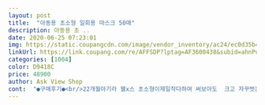 ```yaml
---
layout: post 
title:  "아동용 초소형 일회용 마스크 50매" 
description: 아동용 초 ..
date: 2020-06-25 07:23:01 
img: https://static.coupangcdn.com/image/vendor_inventory/ac24/ec0d35b47c7dbd0445949c0e561603201c4abbd03f61e477db8015da4b98.jpg 
linkUrl: https://link.coupang.com/re/AFFSDP?lptag=AF3600438&subid=ahnPublicAsk&pageKey=1697014983&itemId=2888754335&vendorItemId=70866497365&traceid=V0-113-dbc199ee3dc67ba5 
categories: [1004] 
color: D9418C 
price: 48900 
author: Ask View Shop 
cont:  "●구매후기●<br/>22개월아기라 웰x스 초소형이제일작다하여 써보아도  크고 자꾸벗는아이라 .<br/> 포기상태였는데.<br/> 일회용이라 숨쉬기도편하고.<br/> 아기한테  맞는마스크를찾아  너무좋아요.<br/> 근데 개당천원꼴ㅜㅜ배송비까지드니... <br/> 그래도 아기클때까진 계속이마스크 구매할예정입니다 개별포장도너무좋고 더군다나 냄새도 제기준엔 일반마스크?아무튼  안나는거같아요.<br/> 추천!!!<br/>3살 아기한테 딱맞네요 사이즈 구하기힘들었는데정말품질도좋아요<br/>KF94 80은 솔직히 너무 덥구해서.<br/><br/>.<br/> ★30개월 울아들 이쁘게 착 잘맞네요.<br/>줄일필요없어요 너무너무 이쁘게 잘맞아요♥<br/>.<br/> ★다른덴탈보다 가격은 좀있으나 장당 1500원하는 공적마스크에 비해선 저렴하답니다.<br/>ㅇㅈ?공적마스크 더워!<br/>.<br/> ★또한 포장이 한장씩 개별포장이라 더안심이되네요맘에듬<br/>♥한박스 사고나니 굉장히 마음은 든든하네요.<br/>담달에 몇박스 더사야겠어요♥<br/>가격은 비싸지만 그래도 아이가 어려서 다른일회용은 너무크더라구요ㅠㅠ<br/>간혹 아이데리고 병원이나 마트갈일이 생기면 우리만 쓸수없어서 아이것도 사서 착용중입니다.<br/><br/>감사합니다.<br/><br/>거기다 피부도 약한대 발진이라도 생길까 걱정되어 정말 이것저것 구매를 마니해보았네요.<br/>.<br/>커서못쓰는 새것들도 한박스 에그그.<br/><br/>덴탈을 구매했는데 소형이 울아들한테는 커서 눈을찌르고 양옆은 붕뜨고.<br/>.<br/><br/>마스크를 쓰니 어른도 땀이차는데<br/>멋모를때부터 착용해서 마스크 잘 착용합니다.<br/><br/>배송도 예정보다 하루 일찍 왔구요.<br/><br/>사이즈(12cm) 체크하느라 (일반소형은 1415cm) 상세내용보니 인증받은곳도 많고 필터도 덴탈마스크중에 제일좋은 필터로 만드신거같고 판매자님 자부심이 느껴져서 더안심되네요.<br/><br/>사이즈봐가며 검색하다 초소형발견?<br/>사진보면 검은색 초소형마스크또한 사이즈가 좀 크게나왔는데.<br/>.<br/>이제품은 진심 아기용으로 제격임 ㅎ<br/>상태 좋은것 같습니다.<br/><br/>설마하는 생각 버리고 마스크 생활화 합시다.<br/><br/>아기들은 오죽할까(괜히 미안해지는)<br/>여름이라 그냥 숨쉬기도 힘든더위에<br/>유통기한도 넉넉하네요^^<br/>유통기한도 적혀있어용<br/>이건 아주 사이즈도 좋고 냄새도 안나고 너무좋네요^^<br/>저는 코로나 발생 대략 10년전부터 4개절 내내 착용합니다.<br/>^^<br/>제일 작은 사이즈 찾다가 구매하게 되었습니다.<br/><br/>코로나 이겨냅시다.<br/><br/>코로나이전에 샀던 마스크 다 소진하여 구매했습니다.<br/><br/>22개월아기라 웰x스 초소형이제일작다하여 써보아도  크고 자꾸벗는아이라 .<br/> 포기상태였는데.<br/> 일회용이라 숨쉬기도편하고.<br/> 아기한테  맞는마스크를찾아  너무좋아요.<br/> 근데 개당천원꼴ㅜㅜ배송비까지드니... <br/> 그래도 아기클때까진 계속이마스크 구매할예정입니다 개별포장도너무좋고 더군다나 냄새도 제기준엔 일반마스크?아무튼  안나는거같아요.<br/> 추천!!!<br/>3살 아기한테 딱맞네요 사이즈 구하기힘들었는데정말품질도좋아요<br/>KF94 80은 솔직히 너무 덥구해서.<br/><br/>.<br/> ★30개월 울아들 이쁘게 착 잘맞네요.<br/>줄일필요없어요 너무너무 이쁘게 잘맞아요♥<br/>.<br/> ★다른덴탈보다 가격은 좀있으나 장당 1500원하는 공적마스크에 비해선 저렴하답니다.<br/>ㅇㅈ?공적마스크 더워!<br/>.<br/> ★또한 포장이 한장씩 개별포장이라 더안심이되네요맘에듬<br/>♥한박스 사고나니 굉장히 마음은 든든하네요.<br/>담달에 몇박스 더사야겠어요♥<br/>가격은 비싸지만 그래도 아이가 어려서 다른일회용은 너무크더라구요ㅠㅠ<br/>간혹 아이데리고 병원이나 마트갈일이 생기면 우리만 쓸수없어서 아이것도 사서 착용중입니다.<br/><br/>감사합니다.<br/><br/>거기다 피부도 약한대 발진이라도 생길까 걱정되어 정말 이것저것 구매를 마니해보았네요.<br/>.<br/>커서못쓰는 새것들도 한박스 에그그.<br/><br/>덴탈을 구매했는데 소형이 울아들한테는 커서 눈을찌르고 양옆은 붕뜨고.<br/>.<br/><br/>마스크를 쓰니 어른도 땀이차는데<br/>멋모를때부터 착용해서 마스크 잘 착용합니다.<br/><br/>배송도 예정보다 하루 일찍 왔구요.<br/><br/>사이즈(12cm) 체크하느라 (일반소형은 1415cm) 상세내용보니 인증받은곳도 많고 필터도 덴탈마스크중에 제일좋은 필터로 만드신거같고 판매자님 자부심이 느껴져서 더안심되네요.<br/><br/>사이즈봐가며 검색하다 초소형발견?<br/>사진보면 검은색 초소형마스크또한 사이즈가 좀 크게나왔는데.<br/>.<br/>이제품은 진심 아기용으로 제격임 ㅎ<br/>상태 좋은것 같습니다.<br/><br/>설마하는 생각 버리고 마스크 생활화 합시다.<br/><br/>아기들은 오죽할까(괜히 미안해지는)<br/>여름이라 그냥 숨쉬기도 힘든더위에<br/>유통기한도 넉넉하네요^^<br/>유통기한도 적혀있어용<br/>이건 아주 사이즈도 좋고 냄새도 안나고 너무좋네요^^<br/>저는 코로나 발생 대략 10년전부터 4개절 내내 착용합니다.<br/>^^<br/>제일 작은 사이즈 찾다가 구매하게 되었습니다.<br/><br/>코로나 이겨냅시다.<br/><br/>코로나이전에 샀던 마스크 다 소진하여 구매했습니다.<br/><br/>" 
---
```

